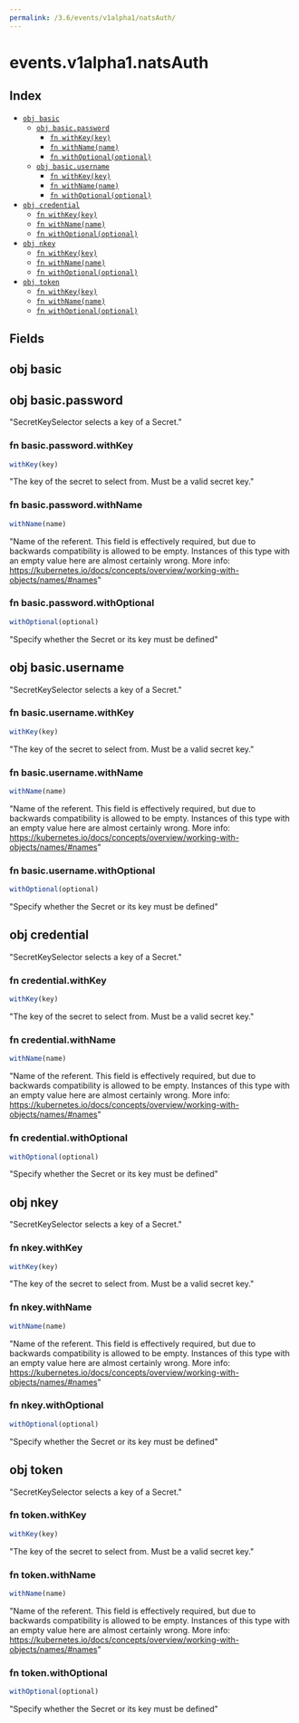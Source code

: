 ```yaml
---
permalink: /3.6/events/v1alpha1/natsAuth/
---
```


# events.v1alpha1.natsAuth



## Index

* [`obj basic`](#obj-basic)
  * [`obj basic.password`](#obj-basicpassword)
    * [`fn withKey(key)`](#fn-basicpasswordwithkey)
    * [`fn withName(name)`](#fn-basicpasswordwithname)
    * [`fn withOptional(optional)`](#fn-basicpasswordwithoptional)
  * [`obj basic.username`](#obj-basicusername)
    * [`fn withKey(key)`](#fn-basicusernamewithkey)
    * [`fn withName(name)`](#fn-basicusernamewithname)
    * [`fn withOptional(optional)`](#fn-basicusernamewithoptional)
* [`obj credential`](#obj-credential)
  * [`fn withKey(key)`](#fn-credentialwithkey)
  * [`fn withName(name)`](#fn-credentialwithname)
  * [`fn withOptional(optional)`](#fn-credentialwithoptional)
* [`obj nkey`](#obj-nkey)
  * [`fn withKey(key)`](#fn-nkeywithkey)
  * [`fn withName(name)`](#fn-nkeywithname)
  * [`fn withOptional(optional)`](#fn-nkeywithoptional)
* [`obj token`](#obj-token)
  * [`fn withKey(key)`](#fn-tokenwithkey)
  * [`fn withName(name)`](#fn-tokenwithname)
  * [`fn withOptional(optional)`](#fn-tokenwithoptional)

## Fields

## obj basic



## obj basic.password

"SecretKeySelector selects a key of a Secret."

### fn basic.password.withKey

```ts
withKey(key)
```

"The key of the secret to select from.  Must be a valid secret key."

### fn basic.password.withName

```ts
withName(name)
```

"Name of the referent. This field is effectively required, but due to backwards compatibility is allowed to be empty. Instances of this type with an empty value here are almost certainly wrong. More info: https://kubernetes.io/docs/concepts/overview/working-with-objects/names/#names"

### fn basic.password.withOptional

```ts
withOptional(optional)
```

"Specify whether the Secret or its key must be defined"

## obj basic.username

"SecretKeySelector selects a key of a Secret."

### fn basic.username.withKey

```ts
withKey(key)
```

"The key of the secret to select from.  Must be a valid secret key."

### fn basic.username.withName

```ts
withName(name)
```

"Name of the referent. This field is effectively required, but due to backwards compatibility is allowed to be empty. Instances of this type with an empty value here are almost certainly wrong. More info: https://kubernetes.io/docs/concepts/overview/working-with-objects/names/#names"

### fn basic.username.withOptional

```ts
withOptional(optional)
```

"Specify whether the Secret or its key must be defined"

## obj credential

"SecretKeySelector selects a key of a Secret."

### fn credential.withKey

```ts
withKey(key)
```

"The key of the secret to select from.  Must be a valid secret key."

### fn credential.withName

```ts
withName(name)
```

"Name of the referent. This field is effectively required, but due to backwards compatibility is allowed to be empty. Instances of this type with an empty value here are almost certainly wrong. More info: https://kubernetes.io/docs/concepts/overview/working-with-objects/names/#names"

### fn credential.withOptional

```ts
withOptional(optional)
```

"Specify whether the Secret or its key must be defined"

## obj nkey

"SecretKeySelector selects a key of a Secret."

### fn nkey.withKey

```ts
withKey(key)
```

"The key of the secret to select from.  Must be a valid secret key."

### fn nkey.withName

```ts
withName(name)
```

"Name of the referent. This field is effectively required, but due to backwards compatibility is allowed to be empty. Instances of this type with an empty value here are almost certainly wrong. More info: https://kubernetes.io/docs/concepts/overview/working-with-objects/names/#names"

### fn nkey.withOptional

```ts
withOptional(optional)
```

"Specify whether the Secret or its key must be defined"

## obj token

"SecretKeySelector selects a key of a Secret."

### fn token.withKey

```ts
withKey(key)
```

"The key of the secret to select from.  Must be a valid secret key."

### fn token.withName

```ts
withName(name)
```

"Name of the referent. This field is effectively required, but due to backwards compatibility is allowed to be empty. Instances of this type with an empty value here are almost certainly wrong. More info: https://kubernetes.io/docs/concepts/overview/working-with-objects/names/#names"

### fn token.withOptional

```ts
withOptional(optional)
```

"Specify whether the Secret or its key must be defined"